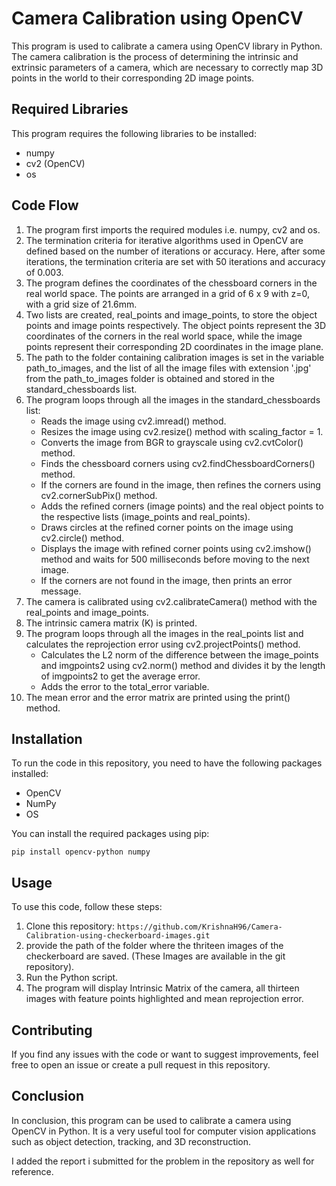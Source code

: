 # Camera Calibration using OpenCV

This program is used to calibrate a camera using OpenCV library in Python. The camera calibration is the process of determining the intrinsic and extrinsic parameters of a camera, which are necessary to correctly map 3D points in the world to their corresponding 2D image points.

## Required Libraries
This program requires the following libraries to be installed:
- numpy
- cv2 (OpenCV)
- os

## Code Flow
1. The program first imports the required modules i.e. numpy, cv2 and os.
2. The termination criteria for iterative algorithms used in OpenCV are defined based on the number of iterations or accuracy. Here, after some iterations, the termination criteria are set with 50 iterations and accuracy of 0.003.
3. The program defines the coordinates of the chessboard corners in the real world space. The points are arranged in a grid of 6 x 9 with z=0, with a grid size of 21.6mm.
4. Two lists are created, real_points and image_points, to store the object points and image points respectively. The object points represent the 3D coordinates of the corners in the real world space, while the image points represent their corresponding 2D coordinates in the image plane.
5. The path to the folder containing calibration images is set in the variable path_to_images, and the list of all the image files with extension '.jpg' from the path_to_images folder is obtained and stored in the standard_chessboards list.
6. The program loops through all the images in the standard_chessboards list:
    - Reads the image using cv2.imread() method.
    - Resizes the image using cv2.resize() method with scaling_factor = 1.
    - Converts the image from BGR to grayscale using cv2.cvtColor() method.
    - Finds the chessboard corners using cv2.findChessboardCorners() method.
    - If the corners are found in the image, then refines the corners using cv2.cornerSubPix() method.
    - Adds the refined corners (image points) and the real object points to the respective lists (image_points and real_points).
    - Draws circles at the refined corner points on the image using cv2.circle() method.
    - Displays the image with refined corner points using cv2.imshow() method and waits for 500 milliseconds before moving to the next image.
    - If the corners are not found in the image, then prints an error message.
7. The camera is calibrated using cv2.calibrateCamera() method with the real_points and image_points.
8. The intrinsic camera matrix (K) is printed.
9. The program loops through all the images in the real_points list and calculates the reprojection error using cv2.projectPoints() method.
    - Calculates the L2 norm of the difference between the image_points and imgpoints2 using cv2.norm() method and divides it by the length of imgpoints2 to get the average error.
    - Adds the error to the total_error variable.
10. The mean error and the error matrix are printed using the print() method.

## Installation

To run the code in this repository, you need to have the following packages installed:

- OpenCV
- NumPy
- OS

You can install the required packages using pip:

```
pip install opencv-python numpy
```
## Usage

To use this code, follow these steps:

1. Clone this repository: `https://github.com/KrishnaH96/Camera-Calibration-using-checkerboard-images.git`
2. provide the path of the folder where the thriteen images of the checkerboard are saved. (These Images are available in the git repository).
3. Run the Python script.
4. The program will display Intrinsic Matrix of the camera, all thirteen images with feature points highlighted and mean reprojection error.

## Contributing

If you find any issues with the code or want to suggest improvements, feel free to open an issue or create a pull request in this repository. 

## Conclusion
In conclusion, this program can be used to calibrate a camera using OpenCV in Python. It is a very useful tool for computer vision applications such as object detection, tracking, and 3D reconstruction.

I added the report i submitted for the problem in the repository as well for reference.

